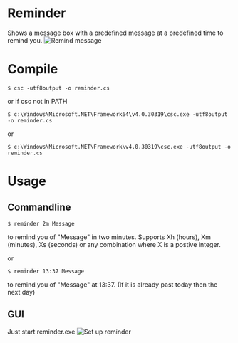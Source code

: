 # Reminder
Shows a message box with a predefined message at a predefined time to remind you.
![Remind message](https://raw.github.com/ueffel/reminder/master/screenshot1.png)

# Compile
```
$ csc -utf8output -o reminder.cs
```
or if csc not in PATH
```
$ c:\Windows\Microsoft.NET\Framework64\v4.0.30319\csc.exe -utf8output -o reminder.cs
```
or
```
$ c:\Windows\Microsoft.NET\Framework\v4.0.30319\csc.exe -utf8output -o reminder.cs
```

# Usage

## Commandline
```
$ reminder 2m Message
```
to remind you of "Message" in two minutes. Supports Xh (hours), Xm (minutes), Xs (seconds) or any combination where X is a postive integer.

or
```
$ reminder 13:37 Message
```
to remind you of "Message" at 13:37. (If it is already past today then the next day)

## GUI
Just start reminder.exe
![Set up reminder](https://raw.github.com/ueffel/reminder/master/screenshot1.png)
